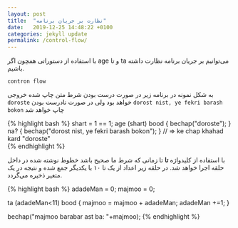 ```yaml
---
layout: post
title:  "نظارت بر جریان برنامه"
date:   2019-12-25 14:48:22 +0100
categories: jekyll update
permalink: /control-flow/
---
```

با استفاده از دستوراتی همچون اگر
age
و تا
ta
می‌توانیم بر جریان برنامه نظارت داشته باشیم.

`contron flow`
  
   
 به شکل نمونه در برنامه زیر در صورت درست بودن شرط متن چاپ شده خروجی
 `doroste`
 خواهد بود ولی در صورت نادرست بودن
 `dorost nist, ye fekri barash bokon`
 چاپ خواهد شد
 
{% highlight bash %}
shart = 1 == 1;
    age (shart) bood {
        bechap("doroste");
        } na? {
        bechap("dorost nist, ye fekri barash bokon");
    }
// => ke chap khahad kard "doroste"  
{% endhighlight %} 

با استفاده از کلیدواژه **تا** تا زمانی که شرط ما صحیح باشد خطوط نوشته شده در داخل حلقه اجرا خواهد شد. در حلقه زیر اعداد از یک تا ۱۰ با یکدیگر جمع شده و نتیجه در یک متغیر ذخیره می‌گردد.  
  
{% highlight bash %}
adadeMan = 0;
majmoo = 0;

ta (adadeMan<11) bood {
    majmoo = majmoo + adadeMan;
    adadeMan +=1;
}

bechap("majmoo barabar ast ba: "+majmoo);
{% endhighlight %} 
